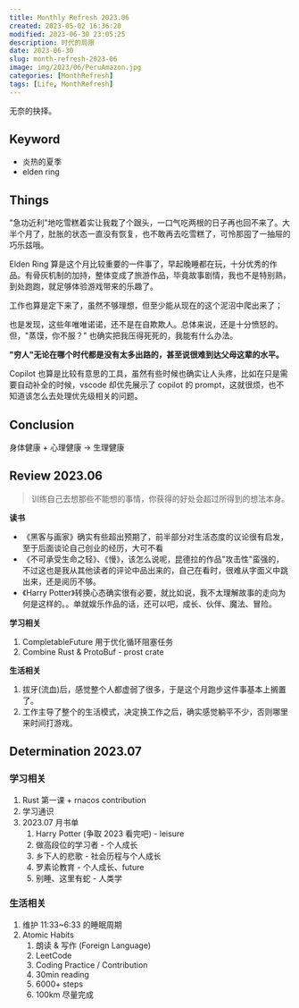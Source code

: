 ```yaml
---
title: Monthly Refresh 2023.06
created: 2023-05-02 16:36:20
modified: 2023-06-30 23:05:25
description: 时代的局限
date: 2023-06-30
slug: month-refresh-2023-06
image: img/2023/06/PeruAmazon.jpg
categories: [MonthRefresh]
tags: [Life, MonthRefresh]
---
```


无奈的抉择。

## Keyword

- 炎热的夏季
- elden ring

## Things

"急功近利"地吃雪糕着实让我栽了个跟头，一口气吃两根的日子再也回不来了。大半个月了，肚胀的状态一直没有恢复，也不敢再去吃雪糕了，可怜那囤了一抽屉的巧乐兹哦。

Elden Ring 算是这个月比较重要的一件事了，早起晚睡都在玩，十分优秀的作品。有骨灰机制的加持，整体变成了旅游作品，毕竟故事剧情，我也不是特别熟，到处跑跑，就足够体验游戏带来的乐趣了。

工作也算是定下来了，虽然不够理想，但至少能从现在的这个泥沼中爬出来了；

也是发现，这些年唯唯诺诺，还不是在自欺欺人。总体来说，还是十分愤怒的。但，"蒸馍，你不服？" 也确实把我压得死死的，我能有什么办法。

**"穷人"无论在哪个时代都是没有太多出路的，甚至说很难到达父母这辈的水平。**

Copilot 也算是比较有意思的工具，虽然有些时候也确实让人头疼，比如在只是需要自动补全的时候，vscode 却优先展示了 copilot 的 prompt，这就很烦，也不知道该怎么去处理优先级相关的问题。

## Conclusion

身体健康 + 心理健康 -> 生理健康

## Review 2023.06

> 训练自己去想那些不能想的事情，你获得的好处会超过所得到的想法本身。

**读书**

- 《黑客与画家》确实有些超出预期了，前半部分对生活态度的议论很有启发，至于后面谈论自己创业的经历，大可不看
- 《不可承受生命之轻》、《慢》，该怎么说呢，昆德拉的作品"攻击性"蛮强的，不过这也是我从其他读者的评论中品出来的，自己在看时，很难从字面义中跳出来，还是阅历不够。
- 《Harry Potter》转换心态确实很有必要，就比如说，我不太理解故事的走向为何是这样的。。单就娱乐作品的话，还可以吧，成长、伙伴、魔法、冒险。

**学习相关**

1. CompletableFuture 用于优化循环阻塞任务
2. Combine Rust & ProtoBuf - prost crate

**生活相关**

1. 拔牙(流血)后，感觉整个人都虚弱了很多，于是这个月跑步这件事基本上搁置了。
2. 工作主导了整个的生活模式，决定换工作之后，确实感觉躺平不少，否则哪里来时间打游戏。

## Determination 2023.07

### 学习相关

1. Rust 第一课 + rnacos contribution
2. 学习通识
3. 2023.07 月书单
   1. Harry Potter (争取 2023 看完吧) - leisure
   2. 做高段位的学习者 - 个人成长
   3. 乡下人的悲歌 - 社会历程与个人成长
   4. 罗素论教育 - 个人成长、future
   5. 别睡、这里有蛇 - 人类学

### 生活相关

1. 维护 11:33~6:33 的睡眠周期
2. Atomic Habits
   1. 朗读 & 写作 (Foreign Language)
   2. LeetCode
   3. Coding Practice / Contribution
   4. 30min reading
   5. 6000+ steps
   6. 100km 尽量完成
